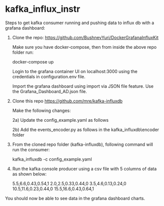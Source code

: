 # kafka_influx_instr

Steps to get kafka consumer running and pushing data to influx db with a grafana dashboard:

1) Clone the repo: https://github.com/BushnevYuri/DockerGrafanaInfluxKit

	Make sure you have docker-compose, then from inside the above repo folder run: 
	
	docker-compose up

	Login to the grafana container UI on localhost:3000 using the credentials in configuration.env file.

	Import the grafana dashboard using import via JSON file feature. Use the Grafana_Dashboard_AD.json file.

2) Clone this repo https://github.com/mre/kafka-influxdb

	Make the following changes:

	2a) Update the config_example.yaml as follows

	2b) Add the events_encoder.py as follows in the kafka_influxdb\encoder folder


3) From the cloned repo folder (kafka-influxdb), following command will run the consumer:

	kafka_influxdb -c config_example.yaml

4) Run the kafka console producer using a csv file with 5 columns of data as shown below:

	5.5,6.6,0.43,0.54,1
	2.0,2.5,0.33,0.44,0
	3.5,4.6,0.13,0.24,0
	10.5,11.6,0.23,0.44,0
	15.5,16.6,0.43,0.64,1

You should now be able to see data in the grafana dashboard charts.